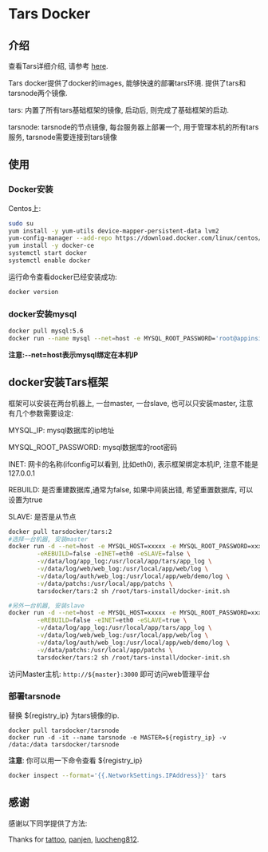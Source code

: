 # Tars Docker

## 介绍
查看Tars详细介绍, 请参考 [here](https://github.com/TarsCloud/Tars/blob/master/Install.md).

Tars docker提供了docker的images, 能够快速的部署tars环境. 提供了tars和tarsnode两个镜像.

tars: 内置了所有tars基础框架的镜像, 启动后, 则完成了基础框架的启动.

tarsnode: tarsnode的节点镜像, 每台服务器上部署一个, 用于管理本机的所有tars服务, tarsnode需要连接到tars镜像

## 使用
### Docker安装

Centos上: 
```sh
sudo su
yum install -y yum-utils device-mapper-persistent-data lvm2
yum-config-manager --add-repo https://download.docker.com/linux/centos/docker-ce.repo
yum install -y docker-ce 
systemctl start docker
systemctl enable docker
```
运行命令查看docker已经安装成功:
```sh
docker version
```

### docker安装mysql

```sh
docker pull mysql:5.6
docker run --name mysql --net=host -e MYSQL_ROOT_PASSWORD='root@appinside' -d -p 3306:3306 -v /data/mysql-data:/var/lib/mysql mysql:5.6

```

**注意:--net=host表示mysql绑定在本机IP**

## docker安装Tars框架

框架可以安装在两台机器上, 一台master, 一台slave, 也可以只安装master,  注意有几个参数需要设定:

MYSQL_IP: mysql数据库的ip地址

MYSQL_ROOT_PASSWORD: mysql数据库的root密码

INET: 网卡的名称(ifconfig可以看到, 比如eth0), 表示框架绑定本机IP, 注意不能是127.0.0.1

REBUILD: 是否重建数据库,通常为false, 如果中间装出错, 希望重置数据库, 可以设置为true

SLAVE: 是否是从节点

```sh
docker pull tarsdocker/tars:2
#选择一台机器, 安装master
docker run -d --net=host -e MYSQL_HOST=xxxxx -e MYSQL_ROOT_PASSWORD=xxxxx \
        -eREBUILD=false -eINET=eth0 -eSLAVE=false \
        -v/data/log/app_log:/usr/local/app/tars/app_log \
        -v/data/log/web/web_log:/usr/local/app/web/log \
        -v/data/log/auth/web_log:/usr/local/app/web/demo/log \
        -v/data/patchs:/usr/local/app/patchs \
        tarsdocker/tars:2 sh /root/tars-install/docker-init.sh

#另外一台机器, 安装slave        
docker run -d --net=host -e MYSQL_HOST=xxxxx -e MYSQL_ROOT_PASSWORD=xxxxx \
        -eREBUILD=false -eINET=eth0 -eSLAVE=true \
        -v/data/log/app_log:/usr/local/app/tars/app_log \
        -v/data/log/web/web_log:/usr/local/app/web/log \
        -v/data/log/auth/web_log:/usr/local/app/web/demo/log \
        -v/data/patchs:/usr/local/app/patchs \
        tarsdocker/tars:2 sh /root/tars-install/docker-init.sh
```

访问Master主机: `http://${master}:3000` 即可访问web管理平台

### 部署tarsnode
替换 ${registry_ip} 为tars镜像的ip.
```
docker pull tarsdocker/tarsnode
docker run -d -it --name tarsnode -e MASTER=${registry_ip} -v /data:/data tarsdocker/tarsnode
```
**注意**:
你可以用一下命令查看 ${registry_ip} 
``` sh
docker inspect --format='{{.NetworkSettings.IPAddress}}' tars
```

## 感谢
感谢以下同学提供了方法:

Thanks for [tattoo](https://github.com/TarsDocker), [panjen](https://github.com/panjen/docker-tars), [luocheng812](https://github.com/luocheng812/docker_tars).
